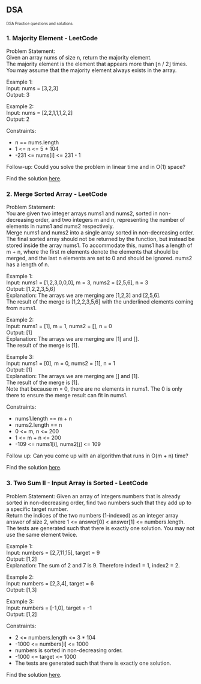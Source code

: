 ## DSA
<font size="1">DSA Practice questions and solutions</font>

### 1. Majority Element - LeetCode
Problem Statement:  
Given an array nums of size n, return the majority element.  
The majority element is the element that appears more than ⌊n / 2⌋ times. You may assume that the majority element always exists in the array.

Example 1:  
Input: nums = [3,2,3]  
Output: 3  

Example 2:  
Input: nums = [2,2,1,1,1,2,2]  
Output: 2  

Constraints:  
* n == nums.length  
* 1 <= n <= 5 * 104  
* -231 <= nums[i] <= 231 - 1  

Follow-up: Could you solve the problem in linear time and in O(1) space?  

Find the solution [here](https://github.com/Maniharika-1/DSA/blob/main/Majority%20Element%20-%20LeetCode.txt).  

### 2. Merge Sorted Array - LeetCode  
Problem Statement:  
You are given two integer arrays nums1 and nums2, sorted in non-decreasing order, and two integers m and n, representing the number of elements in nums1 and nums2 respectively.  
Merge nums1 and nums2 into a single array sorted in non-decreasing order.  
The final sorted array should not be returned by the function, but instead be stored inside the array nums1. To accommodate this, nums1 has a length of m + n, where the first m elements denote the elements that should be merged, and the last n elements are set to 0 and should be ignored. nums2 has a length of n.  

Example 1:  
Input: nums1 = [1,2,3,0,0,0], m = 3, nums2 = [2,5,6], n = 3  
Output: [1,2,2,3,5,6]  
Explanation: The arrays we are merging are [1,2,3] and [2,5,6].  
The result of the merge is [1,2,2,3,5,6] with the underlined elements coming from nums1.  

Example 2:  
Input: nums1 = [1], m = 1, nums2 = [], n = 0  
Output: [1]  
Explanation: The arrays we are merging are [1] and [].  
The result of the merge is [1].  

Example 3:  
Input: nums1 = [0], m = 0, nums2 = [1], n = 1  
Output: [1]  
Explanation: The arrays we are merging are [] and [1].  
The result of the merge is [1].  
Note that because m = 0, there are no elements in nums1. The 0 is only there to ensure the merge result can fit in nums1.   

Constraints:  
* nums1.length == m + n  
* nums2.length == n  
* 0 <= m, n <= 200  
* 1 <= m + n <= 200  
* -109 <= nums1[i], nums2[j] <= 109   

Follow up: Can you come up with an algorithm that runs in O(m + n) time?  

Find the solution [here](https://github.com/Maniharika-1/DSA/blob/main/Merge%20Sorted%20Array%20-%20LeetCode.txt).  

### 3. Two Sum II - Input Array is Sorted - LeetCode
Problem Statement:
Given an array of integers numbers that is already sorted in non-decreasing order, find two numbers such that they add up to a specific target number.  
Return the indices of the two numbers (1-indexed) as an integer array answer of size 2, where 1 <= answer[0] < answer[1] <= numbers.length.  
The tests are generated such that there is exactly one solution. You may not use the same element twice.  

Example 1:  
Input: numbers = [2,7,11,15], target = 9  
Output: [1,2]  
Explanation: The sum of 2 and 7 is 9. Therefore index1 = 1, index2 = 2.  

Example 2:  
Input: numbers = [2,3,4], target = 6  
Output: [1,3]  

Example 3:  
Input: numbers = [-1,0], target = -1  
Output: [1,2]   

Constraints:  
* 2 <= numbers.length <= 3 * 104  
* -1000 <= numbers[i] <= 1000  
* numbers is sorted in non-decreasing order.  
* -1000 <= target <= 1000  
* The tests are generated such that there is exactly one solution.  

Find the solution [here](https://github.com/Maniharika-1/DSA/blob/main/Two%20Sum%20II%20-%20Input%20Array%20is%20Sorted%20-%20LeetCode.txt).  


